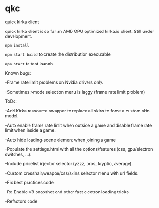 # qkc
quick kirka client

quick kirka client is so far an AMD GPU optimized kirka.io client. Still under development.

`npm install`

`npm start build` to create the distribution executable

`npm start` to test launch


Known bugs:

-Frame rate limit problems on Nvidia drivers only.

-Sometimes >mode selection menu is laggy (frame rate limit problem)


ToDo:

-Add Kirka ressource swapper to replace all skins to force a custom skin model.

-Auto enable frame rate limit when outside a game and disable frame rate limit when inside a game.

-Auto hide loading-scene element when joining a game.

-Populate the settings.html with all the options/features (css, gpu/electron switches, ...).

-Include pricelist injector selector (yzzz, bros, kryptic, average).

-Custom crosshair/weapon/css/skins selector menu with url fields.

-Fix best practices code

-Re-Enable V8 snapshot and other fast electron loading tricks

-Refactors code

